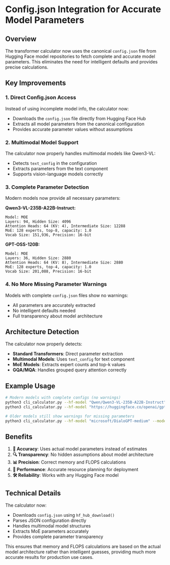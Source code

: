 # Config.json Integration for Accurate Model Parameters

## Overview

The transformer calculator now uses the canonical `config.json` file from Hugging Face model repositories to fetch complete and accurate model parameters. This eliminates the need for intelligent defaults and provides precise calculations.

## Key Improvements

### 1. Direct Config.json Access

Instead of using incomplete model info, the calculator now:
- Downloads the `config.json` file directly from Hugging Face Hub
- Extracts all model parameters from the canonical configuration
- Provides accurate parameter values without assumptions

### 2. Multimodal Model Support

The calculator now properly handles multimodal models like Qwen3-VL:
- Detects `text_config` in the configuration
- Extracts parameters from the text component
- Supports vision-language models correctly

### 3. Complete Parameter Detection

Modern models now provide all necessary parameters:

**Qwen3-VL-235B-A22B-Instruct:**
```
Model: MOE
Layers: 94, Hidden Size: 4096
Attention Heads: 64 (KV: 4), Intermediate Size: 12288
MoE: 128 experts, top-8, capacity: 1.0
Vocab Size: 151,936, Precision: 16-bit
```

**GPT-OSS-120B:**
```
Model: MOE
Layers: 36, Hidden Size: 2880
Attention Heads: 64 (KV: 8), Intermediate Size: 2880
MoE: 128 experts, top-4, capacity: 1.0
Vocab Size: 201,088, Precision: 16-bit
```

### 4. No More Missing Parameter Warnings

Models with complete `config.json` files show no warnings:
- All parameters are accurately extracted
- No intelligent defaults needed
- Full transparency about model architecture

## Architecture Detection

The calculator now properly detects:

- **Standard Transformers**: Direct parameter extraction
- **Multimodal Models**: Uses `text_config` for text component
- **MoE Models**: Extracts expert counts and top-k values
- **GQA/MQA**: Handles grouped query attention correctly

## Example Usage

```bash
# Modern models with complete configs (no warnings)
python3 cli_calculator.py --hf-model "Qwen/Qwen3-VL-235B-A22B-Instruct" --mode prefill --table memory
python3 cli_calculator.py --hf-model "https://huggingface.co/openai/gpt-oss-120b" --mode decode --table both

# Older models still show warnings for missing parameters
python3 cli_calculator.py --hf-model "microsoft/DialoGPT-medium" --mode prefill --table memory
```

## Benefits

1. **🎯 Accuracy**: Uses actual model parameters instead of estimates
2. **🔍 Transparency**: No hidden assumptions about model architecture
3. **📊 Precision**: Correct memory and FLOPS calculations
4. **🚀 Performance**: Accurate resource planning for deployment
5. **🛠️ Reliability**: Works with any Hugging Face model

## Technical Details

The calculator now:
- Downloads `config.json` using `hf_hub_download()`
- Parses JSON configuration directly
- Handles multimodal model structures
- Extracts MoE parameters accurately
- Provides complete parameter transparency

This ensures that memory and FLOPS calculations are based on the actual model architecture rather than intelligent guesses, providing much more accurate results for production use cases.
